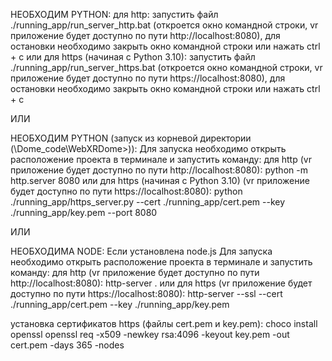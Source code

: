 НЕОБХОДИМ PYTHON:
для http:
    запустить файл ./running_app/run_server_http.bat (откроется окно командной строки, vr приложение будет доступно по пути http://localhost:8080), для остановки необходимо закрыть окно командной строки или нажать ctrl + c
или для https (начиная с Python 3.10):
    запустить файл ./running_app/run_server_https.bat (откроется окно командной строки, vr приложение будет доступно по пути https://localhost:8080), для остановки необходимо закрыть окно командной строки или нажать ctrl + c

ИЛИ

НЕОБХОДИМ PYTHON (запуск из корневой директории (\Dome_code\WebXRDome>)):
Для запуска необходимо открыть расположение проекта в терминале и запустить команду:
для http (vr приложение будет доступно по пути http://localhost:8080):
    python -m http.server 8080
или для https (начиная с Python 3.10) (vr приложение будет доступно по пути https://localhost:8080):
    python ./running_app/https_server.py --cert ./running_app/cert.pem --key ./running_app/key.pem --port 8080

ИЛИ

НЕОБХОДИМА NODE:
Если установлена node.js
Для запуска необходимо открыть расположение проекта в терминале и запустить команду:
для http (vr приложение будет доступно по пути http://localhost:8080):
    http-server .
или для https (vr приложение будет доступно по пути https://localhost:8080):
    http-server --ssl --cert ./running_app/cert.pem --key ./running_app/key.pem







установка сертификатов https (файлы cert.pem и key.pem):
    choco install openssl
    openssl req -x509 -newkey rsa:4096 -keyout key.pem -out cert.pem -days 365 -nodes



